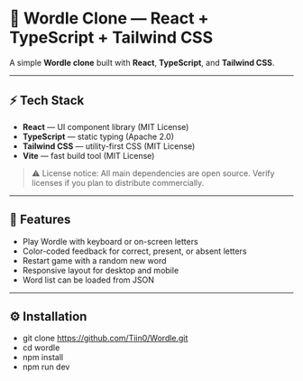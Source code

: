 # 🎯 Wordle Clone — React + TypeScript + Tailwind CSS

A simple **Wordle clone** built with **React**, **TypeScript**, and **Tailwind CSS**.

---

## ⚡ Tech Stack

- **React** — UI component library (MIT License)  
- **TypeScript** — static typing (Apache 2.0)  
- **Tailwind CSS** — utility-first CSS (MIT License)  
- **Vite** — fast build tool (MIT License)

> ⚠️ License notice: All main dependencies are open source. Verify licenses if you plan to distribute commercially.

---

## 🔹 Features

- Play Wordle with keyboard or on-screen letters  
- Color-coded feedback for correct, present, or absent letters  
- Restart game with a random new word  
- Responsive layout for desktop and mobile  
- Word list can be loaded from JSON

---

## ⚙️ Installation

- git clone https://github.com/Tiin0/Wordle.git
- cd wordle
- npm install
- npm run dev
